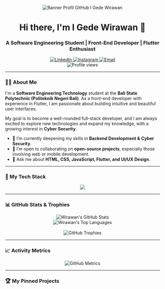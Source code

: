 
<!-- 1. BANNER -->
<p align="center">
  <!-- GANTI DENGAN LINK BANNER ANDA. Anda bisa membuatnya di situs seperti canva.com -->
  <img src="https://user-images.githubusercontent.com/74038190/241765440-80728820-e06b-4f96-9c9e-9df46f0cc0a5.gif" alt="Banner Profil GitHub I Gede Wirawan">
</p>

<!-- 2. INTRODUCTION -->
<h1 align="center">Hi there, I'm I Gede Wirawan 👋</h1>
<h3 align="center">A Software Engineering Student | Front-End Developer | Flutter Enthusiast</h3>

<!-- 3. SOCIALS & VIEW COUNTER -->
<p align="center">
  <a href="https://www.linkedin.com/in/i-gede-wirawan-849651172" target="_blank">
    <img src="https://img.shields.io/badge/LinkedIn-0077B5?style=for-the-badge&logo=linkedin&logoColor=white" alt="LinkedIn"/>
  </a>
  <a href="https://www.instagram.com/wirawan_3236" target="_blank">
    <img src="https://img.shields.io/badge/Instagram-E4405F?style=for-the-badge&logo=instagram&logoColor=white" alt="Instagram"/>
  </a>
  <a href="mailto:[EMAIL_ANDA@gmail.com]">
    <img src="https://img.shields.io/badge/Email-D14836?style=for-the-badge&logo=gmail&logoColor=white" alt="Email"/>
  </a>
  <br>
  <img src="https://komarev.com/ghpvc/?username=wiraputra&label=Profile%20Views&color=0e75b6&style=flat-square" alt="Profile views" />
</p>

---

### 👨‍💻 About Me

<p>
  I'm a <b>Software Engineering Technology</b> student at the <b>Bali State Polytechnic (Politeknik Negeri Bali)</b>. As a front-end developer with experience in Flutter, I am passionate about building intuitive and beautiful user interfaces. 
</p>

<p>
  My goal is to become a well-rounded full-stack developer, and I am always excited to explore new technologies and expand my knowledge, with a growing interest in <b>Cyber Security</b>.
</p>

- 🌱 I’m currently deepening my skills in **Backend Development & Cyber Security**.
- 🤝 I’m open to collaborating on **open-source projects**, especially those involving web or mobile development.
- 💬 Ask me about **HTML, CSS, JavaScript, Flutter, and UI/UX Design**.

---

### 🚀 My Tech Stack

<p align="center">
  <a href="https://skillicons.dev">
    <img src="https://skillicons.dev/icons?i=js,html,css,php,py,java,flutter,dart,bootstrap,figma,anaconda,androidstudio,vue,laravel,mysql,nodejs,sqlite,tailwind&perline=9" />
  </a>
</p>

---

### 📊 GitHub Stats & Trophies

<p align="center">
  <!-- GitHub Stats (per baris) -->
  <img src="https://github-readme-stats.vercel.app/api?username=wiraputra&show_icons=true&theme=tokyonight" alt="Wirawan's GitHub Stats">
  <br>
  <img src="https://github-readme-stats.vercel.app/api/top-langs/?username=wiraputra&layout=compact&langs_count=8&theme=tokyonight" alt="Wirawan's Top Languages" />
  <br><br>
  <!-- GitHub Trophies -->
  <img src="https://github-profile-trophy.vercel.app/?username=wiraputra&theme=tokyonight&row=1&column=7&margin-w=15&margin-h=15" alt="GitHub Trophies" />
</p>

---

### 📈 Activity Metrics

<p align="center">
  <!-- Grafik Metrics yang canggih menggantikan grafik ular -->
  <img src="https://metrics.lecoq.io/wiraputra?template=classic&config_timezone=Asia%2FJakarta&theme=tokyonight&plugins=isocalendar,languages,activity,community&isocalendar.duration=full-year&languages.limit=8&activity.limit=5&activity.days=14" alt="GitHub Metrics" />
</p>


---

### 🏆 My Pinned Projects


